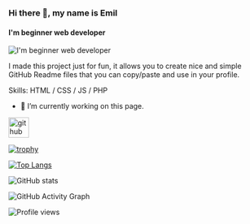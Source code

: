 ### Hi there 👋, my name is Emil
#### I'm beginner web developer
![I'm beginner web developer](https://arturssmirnovs.github.io/github-profile-readme-generator/images/banner.png)

I made this project just for fun, it allows you to create nice and simple GitHub Readme files that you can copy/paste and use in your profile.

Skills: HTML / CSS / JS / PHP

- 🔭 I’m currently working on this page. 


[<img src='https://cdn.jsdelivr.net/npm/simple-icons@3.0.1/icons/github.svg' alt='github' height='40'>](https://github.com/emilburganov)  

[![trophy](https://github-profile-trophy.vercel.app/?username=emilburganov)](https://github.com/ryo-ma/github-profile-trophy)

[![Top Langs](https://github-readme-stats.vercel.app/api/top-langs/?username=emilburganov)](https://github.com/anuraghazra/github-readme-stats)

![GitHub stats](https://github-readme-stats.vercel.app/api?username=emilburganov&show_icons=true)  

![GitHub Activity Graph](https://activity-graph.herokuapp.com/graph?username=emilburganov)  

![Profile views](https://gpvc.arturio.dev/emilburganov)  
